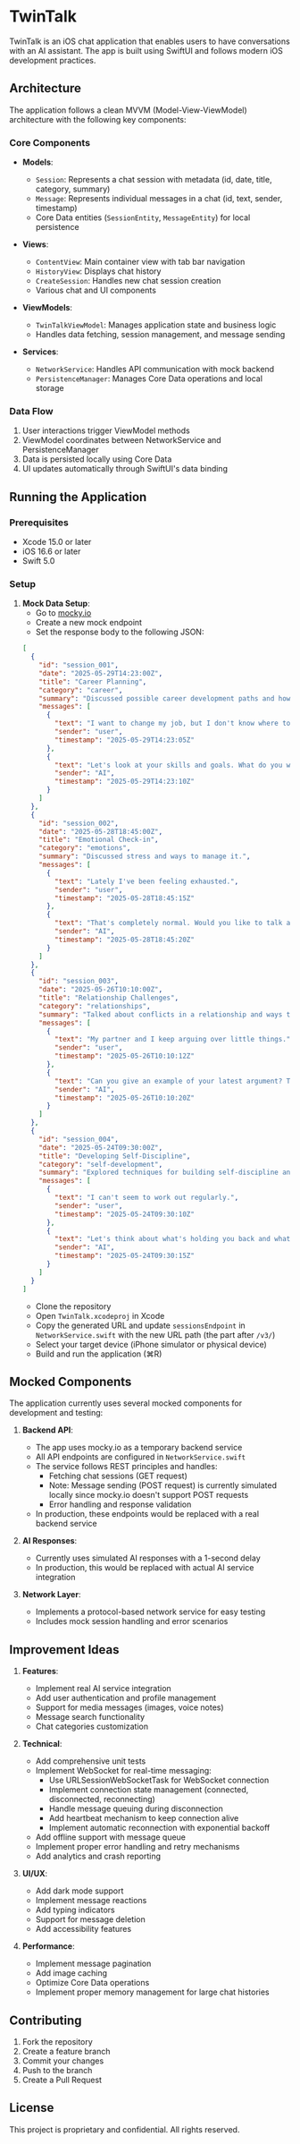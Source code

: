 # TwinTalk

TwinTalk is an iOS chat application that enables users to have conversations with an AI assistant. The app is built using SwiftUI and follows modern iOS development practices.

## Architecture

The application follows a clean MVVM (Model-View-ViewModel) architecture with the following key components:

### Core Components
- **Models**: 
  - `Session`: Represents a chat session with metadata (id, date, title, category, summary)
  - `Message`: Represents individual messages in a chat (id, text, sender, timestamp)
  - Core Data entities (`SessionEntity`, `MessageEntity`) for local persistence

- **Views**:
  - `ContentView`: Main container view with tab bar navigation
  - `HistoryView`: Displays chat history
  - `CreateSession`: Handles new chat session creation
  - Various chat and UI components

- **ViewModels**:
  - `TwinTalkViewModel`: Manages application state and business logic
  - Handles data fetching, session management, and message sending

- **Services**:
  - `NetworkService`: Handles API communication with mock backend
  - `PersistenceManager`: Manages Core Data operations and local storage

### Data Flow
1. User interactions trigger ViewModel methods
2. ViewModel coordinates between NetworkService and PersistenceManager
3. Data is persisted locally using Core Data
4. UI updates automatically through SwiftUI's data binding

## Running the Application

### Prerequisites
- Xcode 15.0 or later
- iOS 16.6 or later
- Swift 5.0

### Setup
1. **Mock Data Setup**:
   - Go to [mocky.io](https://designer.mocky.io/)
   - Create a new mock endpoint
   - Set the response body to the following JSON:
   ```json
   [
     {
       "id": "session_001",
       "date": "2025-05-29T14:23:00Z",
       "title": "Career Planning",
       "category": "career",
       "summary": "Discussed possible career development paths and how to find a new job.",
       "messages": [
         {
           "text": "I want to change my job, but I don't know where to start.",
           "sender": "user",
           "timestamp": "2025-05-29T14:23:05Z"
         },
         {
           "text": "Let's look at your skills and goals. What do you want from your next job?",
           "sender": "AI",
           "timestamp": "2025-05-29T14:23:10Z"
         }
       ]
     },
     {
       "id": "session_002",
       "date": "2025-05-28T18:45:00Z",
       "title": "Emotional Check-in",
       "category": "emotions",
       "summary": "Discussed stress and ways to manage it.",
       "messages": [
         {
           "text": "Lately I've been feeling exhausted.",
           "sender": "user",
           "timestamp": "2025-05-28T18:45:15Z"
         },
         {
           "text": "That's completely normal. Would you like to talk about what's causing your fatigue?",
           "sender": "AI",
           "timestamp": "2025-05-28T18:45:20Z"
         }
       ]
     },
     {
       "id": "session_003",
       "date": "2025-05-26T10:10:00Z",
       "title": "Relationship Challenges",
       "category": "relationships",
       "summary": "Talked about conflicts in a relationship and ways to improve communication.",
       "messages": [
         {
           "text": "My partner and I keep arguing over little things.",
           "sender": "user",
           "timestamp": "2025-05-26T10:10:12Z"
         },
         {
           "text": "Can you give an example of your latest argument? That would help understand the dynamics.",
           "sender": "AI",
           "timestamp": "2025-05-26T10:10:20Z"
         }
       ]
     },
     {
       "id": "session_004",
       "date": "2025-05-24T09:30:00Z",
       "title": "Developing Self-Discipline",
       "category": "self-development",
       "summary": "Explored techniques for building self-discipline and setting achievable goals.",
       "messages": [
         {
           "text": "I can't seem to work out regularly.",
           "sender": "user",
           "timestamp": "2025-05-24T09:30:10Z"
         },
         {
           "text": "Let's think about what's holding you back and what small steps could help.",
           "sender": "AI",
           "timestamp": "2025-05-24T09:30:15Z"
         }
       ]
     }
   ]
   ```
   - Clone the repository
   - Open `TwinTalk.xcodeproj` in Xcode
   - Copy the generated URL and update `sessionsEndpoint` in `NetworkService.swift` with the new URL path (the part after `/v3/`)
   - Select your target device (iPhone simulator or physical device)
   - Build and run the application (⌘R)

## Mocked Components

The application currently uses several mocked components for development and testing:

1. **Backend API**:
   - The app uses mocky.io as a temporary backend service
   - All API endpoints are configured in `NetworkService.swift`
   - The service follows REST principles and handles:
     - Fetching chat sessions (GET request)
     - Note: Message sending (POST request) is currently simulated locally since mocky.io doesn't support POST requests
     - Error handling and response validation
   - In production, these endpoints would be replaced with a real backend service

2. **AI Responses**:
   - Currently uses simulated AI responses with a 1-second delay
   - In production, this would be replaced with actual AI service integration

3. **Network Layer**:
   - Implements a protocol-based network service for easy testing
   - Includes mock session handling and error scenarios

## Improvement Ideas

1. **Features**:
   - Implement real AI service integration
   - Add user authentication and profile management
   - Support for media messages (images, voice notes)
   - Message search functionality
   - Chat categories customization

2. **Technical**:
   - Add comprehensive unit tests
   - Implement WebSocket for real-time messaging:
     - Use URLSessionWebSocketTask for WebSocket connection
     - Implement connection state management (connected, disconnected, reconnecting)
     - Handle message queuing during disconnection
     - Add heartbeat mechanism to keep connection alive
     - Implement automatic reconnection with exponential backoff
   - Add offline support with message queue
   - Implement proper error handling and retry mechanisms
   - Add analytics and crash reporting

3. **UI/UX**:
   - Add dark mode support
   - Implement message reactions
   - Add typing indicators
   - Support for message deletion
   - Add accessibility features

4. **Performance**:
   - Implement message pagination
   - Add image caching
   - Optimize Core Data operations
   - Implement proper memory management for large chat histories

## Contributing

1. Fork the repository
2. Create a feature branch
3. Commit your changes
4. Push to the branch
5. Create a Pull Request

## License

This project is proprietary and confidential. All rights reserved. 
